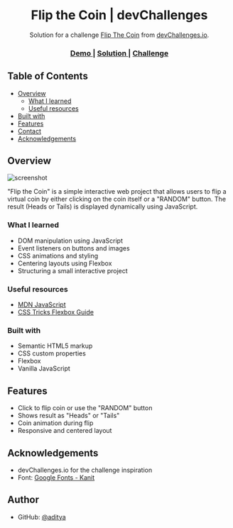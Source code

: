 <h1 align="center">Flip the Coin | devChallenges</h1>

<div align="center">
   Solution for a challenge <a href="https://devchallenges.io/challenge/flip-the-coin" target="_blank">Flip The Coin</a> from <a href="http://devchallenges.io" target="_blank">devChallenges.io</a>.
</div>

<div align="center">
  <h3>
    <a href=" https://aditya-6655kh.github.io/flip-coin-game/">
      Demo
    </a>
    <span> | </span>
    <a href="https://github.com/aditya-6655kh/flip-the-coin">
      Solution
    </a>
    <span> | </span>
    <a href="https://devchallenges.io/challenge/flip-the-coin">
      Challenge
    </a>
  </h3>
</div>

## Table of Contents

- [Overview](#overview)
  - [What I learned](#what-i-learned)
  - [Useful resources](#useful-resources)
- [Built with](#built-with)
- [Features](#features)
- [Contact](#contact)
- [Acknowledgements](#acknowledgements)

## Overview

![screenshot](./thumbnail.png)

"Flip the Coin" is a simple interactive web project that allows users to flip a virtual coin by either clicking on the coin itself or a "RANDOM" button. The result (Heads or Tails) is displayed dynamically using JavaScript.

### What I learned

- DOM manipulation using JavaScript
- Event listeners on buttons and images
- CSS animations and styling
- Centering layouts using Flexbox
- Structuring a small interactive project

### Useful resources

- [MDN JavaScript](https://developer.mozilla.org/en-US/docs/Web/JavaScript)
- [CSS Tricks Flexbox Guide](https://css-tricks.com/snippets/css/a-guide-to-flexbox/)

### Built with

- Semantic HTML5 markup
- CSS custom properties
- Flexbox
- Vanilla JavaScript

## Features

- Click to flip coin or use the "RANDOM" button
- Shows result as "Heads" or "Tails"
- Coin animation during flip
- Responsive and centered layout

## Acknowledgements

- devChallenges.io for the challenge inspiration
- Font: [Google Fonts - Kanit](https://fonts.google.com/specimen/Kanit)

## Author

- GitHub: [@aditya](https://github.com/aditya-6655kh)

